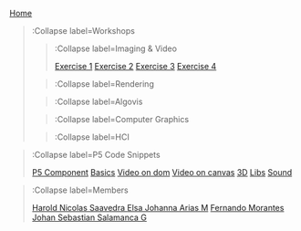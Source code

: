 [Home](/)

> :Collapse label=Workshops
> 
> > :Collapse label=Imaging & Video
> >
> > [Exercise 1](/docs/workshops/imaging/excercise1)
> > [Exercise 2](/docs/workshops/imaging/excercise2)
> > [Exercise 3](/docs/workshops/imaging/excercise3)
> > [Exercise 4](/docs/workshops/imaging/excercise4)
>
> > :Collapse label=Rendering
> >
>
> > :Collapse label=Algovis
> >
>
> > :Collapse label=Computer Graphics
> >
>
> > :Collapse label=HCI
> >

> :Collapse label=P5 Code Snippets
> 
> [P5 Component](/docs/snippets/component)
> [Basics](/docs/snippets/basic)
> [Video on dom](/docs/snippets/video-dom)
> [Video on canvas](/docs/snippets/video-canvas)
> [3D](/docs/snippets/3d)
> [Libs](/docs/snippets/lib)
> [Sound](/docs/snippets/sound)

> :Collapse label=Members
> 
> [Harold Nicolas Saavedra ](/docs/members/Nicolas)
> [Elsa Johanna Arias M](/docs/members/Elsa)
> [Fernando Morantes](/docs/members/Fernando)
> [Johan Sebastian Salamanca G](/docs/members/Johan)
